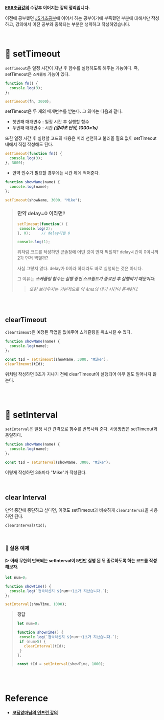 **[ES6초급강의](https://velog.io/@rgfdds98/ECMAScript6%EA%B8%B0%EC%B4%88) 수강후 이어지는 강의 정리입니다.**

이전에 공부했던 [JS기초공부](https://github.com/Jeong-jj/javascript-self-study/tree/main/archive/Javascript%EA%B8%B0%EC%B4%88)에 이어서 하는 공부이기에 부족했던 부분에 대해서만 작성하고, 강의에서 이전 공부와 중복되는 부분은 생략하고 작성하였습니다.

<br/>

# 📌 setTimeout

`setTimeout`은 일정 시간이 지난 후 함수를 실행하도록 해주는 기능이다. 즉, setTimeout은 `스케쥴링` 기능이 있다.

```javascript
function fn() {
  console.log(3);
};

setTimeout(fn, 3000);
```

setTimeout은 두 개의 매개변수를 받는다. 그 의미는 다음과 같다.

- 첫번째 매개변수 : 일정 시간 후 실행할 함수
- 두번째 매개변수 : 시간 **_(밀리초 단위, 1000=1s)_**

또한 일정 시간 후 실행할 코드의 내용은 미리 선언하고 불러올 필요 없이 setTimeout내에서 직접 작성해도 된다.

```javascript
setTimeout(function fn() {
  console.log(3);
}, 3000);
```

- 만약 인수가 필요할 경우에는 시간 뒤에 적어준다.

```javascript
function showName(name) {
  console.log(name);
};

setTimeout(showName, 3000, "Mike");
```

> ### 만약 delay=0 이라면?
>
>```javascript
>setTimeout(function() {
>  console.log(2);
>}, 0);		// delay타임 0
>
>console.log(1);
>```
>
>위처럼 코드를 작성하면 콘솔창에 어떤 것이 먼저 찍힐까? delay시간이 0이니까 2가 먼저 찍힐까?
>
>사실 그렇지 않다. delay가 0이라 하더라도 바로 실행되는 것은 아니다.
>
>그 이유는 **_스케쥴링 함수는 실행 중인 스크립트가 종료된 후 실행되기 때문이다._**
>> _또한 브라우저는 기본적으로 약 4ms의 대기 시간이 존재한다._

<br/>
<br/>

## clearTimeout

`clearTimeout`은 예정된 작업을 없애주어 스케쥴링을 취소시킬 수 있다.

```javascript
function showName(name) {
  console.log(name);
};

const tId = setTimeout(showName, 3000, "Mike");
clearTimeout(tId);
```

위처럼 작성하면 3초가 지나기 전에 clearTimeout이 실행되어 아무 일도 일어나지 않는다.

<br/>
<br/>

# 📌 setInterval

`setInterval`은 일정 시간 간격으로 함수를 반복시켜 준다. 사용방법은 setTimeout과 동일하다.

```javascript
function showName(name) {
  console.log(name);
};

const tId = setInterval(showName, 3000, "Mike");
```

이렇게 작성하면 3초마다 "Mike"가 작성된다.

<br/>

## clear Interval

만약 중간에 중단하고 싶다면, 이것도 setTimeout과 비슷하게 `clearInterval`을 사용하면 된다.

	clearInterval(tId);

<br/>

### 📢 실용 예제
#### ▷ 아래 무한히 반복되는 setInterval이 5번만 실행 된 뒤 종료하도록 하는 코드를 작성해보자.

```javascript
let num=0;

function showTime() {
  console.log(`접속하신지 ${num++}초가 지났습니다.`);
};

setInterval(showTime, 1000);
```

> **정답**
>```javascript
>let num=0;
>
>function showTime() {
>  console.log(`접속하신지 ${num++}초가 지났습니다.`);
>  if (num>5) {
>    clearInterval(tId);
>  }
>};
>
>const tId = setInterval(showTime, 1000);
>```

<br/>
<br/>

# Reference

- **[코딩앙마님의 인프런 강의](https://www.inflearn.com/course/%EC%99%95%EC%B4%88%EB%B3%B4-%EC%9E%90%EB%B0%94%EC%8A%A4%ED%81%AC%EB%A6%BD%ED%8A%B8/dashboard)**